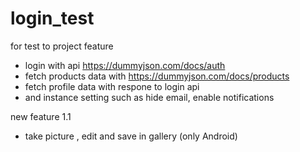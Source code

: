 # login_test

for test to project feature 
- login with api https://dummyjson.com/docs/auth
- fetch products data with https://dummyjson.com/docs/products
- fetch profile data with  respone to login api
- and instance setting such as  hide email, enable notifications

new feature 1.1 
- take picture , edit and save in gallery (only Android)
